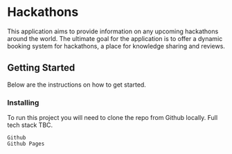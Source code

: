 # Hackathons

This application aims to provide information on any upcoming hackathons around the world. The ultimate goal for the application is to offer a dynamic booking system for hackathons, a place for knowledge sharing and reviews.

## Getting Started

Below are the instructions on how to get started.

### Installing

To run this project you will need to clone the repo from Github locally.
Full tech stack TBC.

```
Github
Github Pages
```
